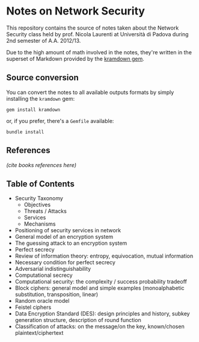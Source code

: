 # Notes on Network Security

This repository contains the source of notes taken about the Network Security
class held by prof. Nicola Laurenti at Università di Padova during 2nd semester
of A.A. 2012/13.

Due to the high amount of math involved in the notes, they're written in the
superset of Markdown provided by the 
[kramdown gem](http://kramdown.rubyforge.org/).

## Source conversion
You can convert the notes to all available outputs formats by simply installing
the `kramdown` gem:

```
gem install kramdown
```
or, if you prefer, there's a `Gemfile` available:

```
bundle install
```

## References
_(cite books references here)_

## Table of Contents

* Security Taxonomy
  * Objectives
  * Threats / Attacks
  * Services
  * Mechanisms
* Positioning of security services in network
* General model of an encryption system
* The guessing attack to an encryption system
* Perfect secrecy
* Review of information theory: entropy, equivocation, mutual information
* Necessary condition for perfect secrecy
* Adversarial indistinguishability
* Computational secrecy
* Computational security: the complexity / success probability tradeoff
* Block ciphers: general model and simple examples (monoalphabetic substitution,
transposition, linear)
* Random oracle model
* Feistel ciphers
* Data Encryption Standard (DES): design principles and history, subkey
generation structure, description of round function
* Classification of attacks: on the message/on the key, known/chosen
  plaintext/ciphertext

